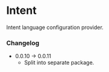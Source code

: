 # Intent

Intent language configuration provider.

### Changelog

- 0.0.10 &rarr; 0.0.11
  - Split into separate package.
    
